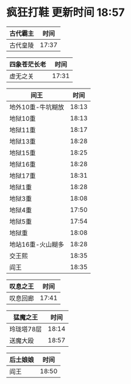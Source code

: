 # 疯狂打鞋 更新时间 18:57

| 古代霸主   | 时间    |
|--------|-------|
| 古代皇陵 | 17:37 |

| 四象苍茫长老   | 时间    |
|--------|-------|
| 虚无之关 | 17:31 |

| 间王   | 时间    |
|--------|-------|
| 地外10重-牛坑糊放 | 18:13 |
| 地狱10重 | 18:13 |
| 地狱11重 | 18:17 |
| 地狱13重 | 18:28 |
| 地狱15重 | 18:25 |
| 地狱16重 | 18:28 |
| 地狱17重 | 18:31 |
| 地狱1重 | 18:28 |
| 地狱3重 | 18:08 |
| 地狱4重 | 17:50 |
| 地狱5重 | 17:54 |
| 地狱重 | 18:08 |
| 地站16重-火山糊多 | 18:28 |
| 交王熙 | 18:35 |
| 阎王 | 18:35 |

| 叹息之王   | 时间    |
|--------|-------|
| 叹息回廊 | 17:41 |

| 猛魔之王   | 时间    |
|--------|-------|
| 玲珑塔78层 | 18:14 |
| 送魔大殴 | 18:57 |

| 后土娘娘   | 时间    |
|--------|-------|
| 阎王 | 18:50 |
